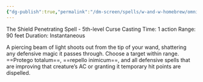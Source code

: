 ```yaml
---
{"dg-publish":true,"permalink":"/dm-screen/spells/w-and-w-homebrew/omnifracto/"}
---
```


The Shield Penetrating Spell - 5th-level Curse
Casting Time: 1 action 
Range: 90 feet 
Duration: Instantaneous 

A piercing beam of light shoots out from the tip of your wand, shattering any defensive magic it passes through. Choose a target within range. ==Protego totalum==, ==repello inimicum==, and all defensive spells that are improving that creature’s AC or granting it temporary hit points are dispelled.